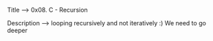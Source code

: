 Title --> 0x08. C - Recursion

Description --> looping recursively and not iteratively
:) We need to go deeper
